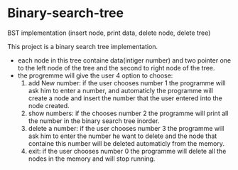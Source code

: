 # Binary-search-tree

BST implementation (insert node, print data, delete node, delete tree)

This project is a binary search tree implementation.<br/>
* each node in this tree containe data(intiger number) and two pointer one to the left node of the tree and the second to right node of the tree.<br/>
* the progremme will give the user 4 option to choose:<br/>
  1) add New number: if the user chooses number 1 the programme will ask him to enter a number, and automaticly the programme will create a node and insert the number that the user entered into the node created.<br/>
  2) show numbers: if the chooses number 2 the programme will print all the number in the binary search tree inorder.<br/>
  3) delete a number: if the user chooses number 3 the programme will ask him to enter the number he want to delete and the node that containe this number will be deleted automaticly from the memory.<br/>
  0) exit: if the user chooses number 0 the programme will delete all the nodes in the memory and will stop running.<br/>